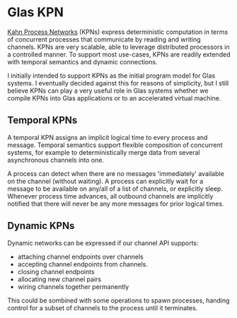 # Glas KPN

[Kahn Process Networks](https://en.wikipedia.org/wiki/Kahn_process_networks) (KPNs) express deterministic computation in terms of concurrent processes that communicate by reading and writing channels. KPNs are very scalable, able to leverage distributed processors in a controlled manner. To support most use-cases, KPNs are readily extended with temporal semantics and dynamic connections.

I initially intended to support KPNs as the initial program model for Glas systems. I eventually decided against this for reasons of simplicity, but I still believe KPNs can play a very useful role in Glas systems whether we compile KPNs into Glas applications or to an accelerated virtual machine.

## Temporal KPNs

A temporal KPN assigns an implicit logical time to every process and message. Temporal semantics support flexible composition of concurrent systems, for example to deterministically merge data from several asynchronous channels into one.

A process can detect when there are no messages 'immediately' available on the channel (without waiting). A process can explicitly wait for a message to be available on any/all of a list of channels, or explicitly sleep. Whenever process time advances, all outbound channels are implicitly notified that there will never be any more messages for prior logical times.

## Dynamic KPNs

Dynamic networks can be expressed if our channel API supports:

* attaching channel endpoints over channels
* accepting channel endpoints from channels.
* closing channel endpoints 
* allocating new channel pairs
* wiring channels together permanently

This could be sombined with some operations to spawn processes, handing control for a subset of channels to the process until it terminates. 
